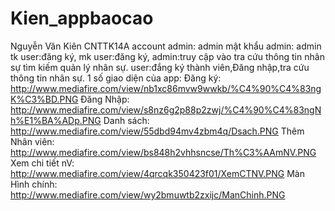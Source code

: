 # Kien_appbaocao
Nguyễn Văn Kiên CNTTK14A
account admin: admin
mật khẩu admin: admin
tk user:đăng ký,
mk user:đăng ký,
admin:truy cập vào tra cứu thông tin nhân sự tìm kiếm quản lý nhân sự.
user:đắng ký thành viên,Đăng nhập,tra cứu thông tin nhân sự.
1 số giao diện của app:
Đăng ký:
http://www.mediafire.com/view/nb1xc86mvw9wwkb/%C4%90%C4%83ngK%C3%BD.PNG
Đăng Nhập:
http://www.mediafire.com/view/s8nz6g2p88p2zwj/%C4%90%C4%83ngNh%E1%BA%ADp.PNG
Danh sách:
http://www.mediafire.com/view/55dbd94mv4zbm4q/Dsach.PNG
Thêm Nhân viên:
http://www.mediafire.com/view/bs848h2vhhsncse/Th%C3%AAmNV.PNG
Xem chi tiết nV:
http://www.mediafire.com/view/4qrcqk350423f01/XemCTNV.PNG
Màn Hình chính:
http://www.mediafire.com/view/wy2bmuwtb2zxijc/ManChinh.PNG
